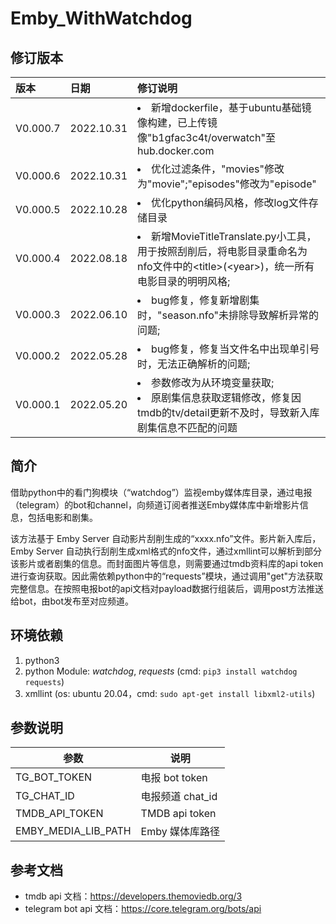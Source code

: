 # Emby_WithWatchdog
## 修订版本
| 版本 | 日期 | 修订说明 |
| :----- | :----- | :----- |
| V0.000.7 | 2022.10.31 | <li>新增dockerfile，基于ubuntu基础镜像构建，已上传镜像"b1gfac3c4t/overwatch"至hub.docker.com |
| V0.000.6 | 2022.10.31 | <li>优化过滤条件，"movies"修改为"movie";"episodes"修改为"episode" |
| V0.000.5 | 2022.10.28 | <li>优化python编码风格，修改log文件存储目录 |
| V0.000.4 | 2022.08.18 | <li>新增MovieTitleTranslate.py小工具，用于按照刮削后，将电影目录重命名为nfo文件中的\<title\>(\<year\>)，统一所有电影目录的明明风格; |
| V0.000.3 | 2022.06.10 | <li>bug修复，修复新增剧集时，"season.nfo"未排除导致解析异常的问题; |
| V0.000.2 | 2022.05.28 | <li>bug修复，修复当文件名中出现单引号时，无法正确解析的问题; |
| V0.000.1 | 2022.05.20 | <li>参数修改为从环境变量获取;<li>原剧集信息获取逻辑修改，修复因tmdb的tv/detail更新不及时，导致新入库剧集信息不匹配的问题 |
## 简介
借助python中的看门狗模块（“watchdog”）监视emby媒体库目录，通过电报（telegram）的bot和channel，向频道订阅者推送Emby媒体库中新增影片信息，包括电影和剧集。

该方法基于 Emby Server 自动影片刮削生成的“xxxx.nfo”文件。影片新入库后，Emby Server 自动执行刮削生成xml格式的nfo文件，通过xmllint可以解析到部分该影片或者剧集的信息。而封面图片等信息，则需要通过tmdb资料库的api token进行查询获取。因此需依赖python中的“requests”模块，通过调用"get"方法获取完整信息。在按照电报bot的api文档对payload数据行组装后，调用post方法推送给bot，由bot发布至对应频道。

## 环境依赖
1. python3
2. python Module: *watchdog*, *requests* (cmd: `pip3 install watchdog requests`)
3. xmllint (os: ubuntu 20.04，cmd: `sudo apt-get install libxml2-utils`)

## 参数说明
| 参数 | 说明 |
| -- | -- |
| TG_BOT_TOKEN | 电报 bot token |
| TG_CHAT_ID | 电报频道 chat_id |
| TMDB_API_TOKEN | TMDB api token |
| EMBY_MEDIA_LIB_PATH| Emby 媒体库路径 |

## 参考文档
+ tmdb api 文档：https://developers.themoviedb.org/3
+ telegram bot api 文档：https://core.telegram.org/bots/api
